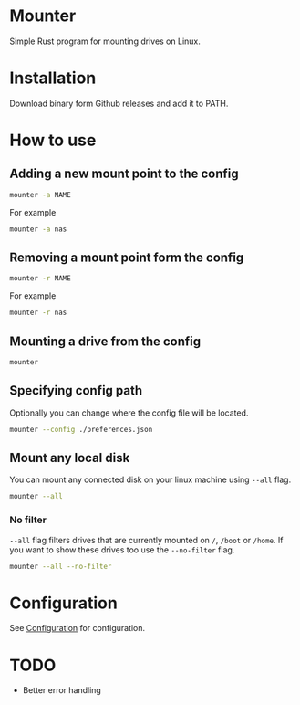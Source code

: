 # Mounter

Simple Rust program for mounting drives on Linux.

# Installation

Download binary form Github releases and add it to PATH.

# How to use

## Adding a new mount point to the config

```bash
mounter -a NAME
```

For example

```bash
mounter -a nas
```

## Removing a mount point form the config

```bash
mounter -r NAME
```

For example

```bash
mounter -r nas
```

## Mounting a drive from the config

```bash
mounter
```

## Specifying config path

Optionally you can change where the config file will be located.

```bash
mounter --config ./preferences.json
```

## Mount any local disk

You can mount any connected disk on your linux machine using `--all` flag.

```bash
mounter --all
```

### No filter

`--all` flag filters drives that are currently mounted on `/`, `/boot` or `/home`. If you want to show these drives too use the `--no-filter` flag.

```bash
mounter --all --no-filter
```

# Configuration

See [Configuration](./CONFIGURATION.md) for configuration.

# TODO

- Better error handling
